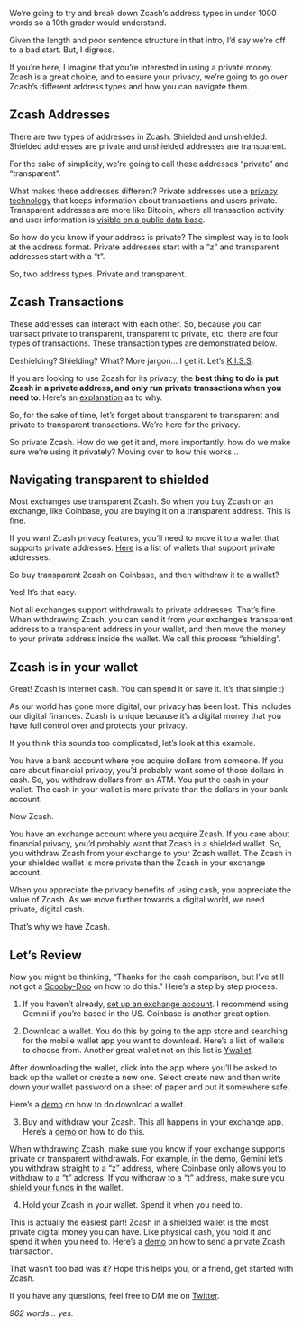 We’re going to try and break down Zcash’s address types in under 1000 words so a 10th grader would understand.

Given the length and poor sentence structure in that intro, I’d say we’re off to a bad start. But, I digress.

If you’re here, I imagine that you’re interested in using a private money. Zcash is a great choice, and to ensure your privacy, we’re going to go over Zcash’s different address types and how you can navigate them.

## Zcash Addresses

There are two types of addresses in Zcash. Shielded and unshielded. Shielded addresses are private and unshielded addresses are transparent.

For the sake of simplicity, we’re going to call these addresses “private” and “transparent”.

What makes these addresses different? Private addresses use a [privacy technology](https://z.cash/technology/zksnarks/#:~:text=The%20acronym%20zk%2DSNARK%20stands,between%20the%20prover%20and%20verifier.) that keeps information about transactions and users private. Transparent addresses are more like Bitcoin, where all transaction activity and user information is [visible on a public data base](https://bitcoin.org/en/protect-your-privacy).

So how do you know if your address is private? The simplest way is to look at the address format. Private addresses start with a “z” and transparent addresses start with a “t”.

So, two address types. Private and transparent.

## Zcash Transactions

These addresses can interact with each other. So, because you can transact private to transparent, transparent to private, etc, there are four types of transactions. These transaction types are demonstrated below.

Deshielding? Shielding? What? More jargon… I get it. Let’s [K.I.S.S](https://en.wikipedia.org/wiki/KISS_principle).

If you are looking to use Zcash for its privacy, the **best thing to do is put Zcash in a private address, and only run private transactions when you need to**. Here’s an [explanation](https://electriccoin.co/blog/maintaining-privacy/) as to why.

So, for the sake of time, let’s forget about transparent to transparent and private to transparent transactions. We’re here for the privacy.

So private Zcash. How do we get it and, more importantly, how do we make sure we’re using it privately? Moving over to how this works…

## Navigating transparent to shielded

Most exchanges use transparent Zcash. So when you buy Zcash on an exchange, like Coinbase, you are buying it on a transparent address. This is fine.

If you want Zcash privacy features, you’ll need to move it to a wallet that supports private addresses. [Here](https://zechub.notion.site/Mobile-Shielded-Wallets-w-Autoshielding-0e9e035d64e04157a0f9e7f7cba06414) is a list of wallets that support private addresses.

So buy transparent Zcash on Coinbase, and then withdraw it to a wallet?

Yes! It’s that easy.

Not all exchanges support withdrawals to private addresses. That’s fine. When withdrawing Zcash, you can send it from your exchange’s transparent address to a transparent address in your wallet, and then move the money to your private address inside the wallet. We call this process “shielding”.

## Zcash is in your wallet

Great! Zcash is internet cash. You can spend it or save it. It’s that simple :)

As our world has gone more digital, our privacy has been lost. This includes our digital finances. Zcash is unique because it’s a digital money that you have full control over and protects your privacy.

If you think this sounds too complicated, let’s look at this example.

You have a bank account where you acquire dollars from someone. If you care about financial privacy, you’d probably want some of those dollars in cash. So, you withdraw dollars from an ATM. You put the cash in your wallet. The cash in your wallet is more private than the dollars in your bank account.

Now Zcash.

You have an exchange account where you acquire Zcash. If you care about financial privacy, you’d probably want that Zcash in a shielded wallet. So, you withdraw Zcash from your exchange to your Zcash wallet. The Zcash in your shielded wallet is more private than the Zcash in your exchange account.

When you appreciate the privacy benefits of using cash, you appreciate the value of Zcash. As we move further towards a digital world, we need private, digital cash.

That’s why we have Zcash.

## Let’s Review

Now you might be thinking, “Thanks for the cash comparison, but I’ve still not got a [Scooby-Doo](https://www.cockneyrhymingslang.co.uk/slang/scooby_doo#:~:text=Scooby%20Doo%20is%20Cockney%20slang,heard%20all%20over%20the%20UK.) on how to do this.” Here’s a step by step process.

1. If you haven’t already, [set up an exchange account](https://support.gemini.com/hc/en-us/articles/204732795-How-do-I-sign-up-for-Gemini-). I recommend using Gemini if you’re based in the US. Coinbase is another great option.

2. Download a wallet. You do this by going to the app store and searching for the mobile wallet app you want to download. Here’s a list of wallets to choose from. Another great wallet not on this list is [Ywallet](https://ywallet.app/).

After downloading the wallet, click into the app where you’ll be asked to back up the wallet or create a new one. Select create new and then write down your wallet password on a sheet of paper and put it somewhere safe.

Here’s a [demo](https://www.youtube.com/watch?v=AefftLsENaU) on how to do download a wallet.

3. Buy and withdraw your Zcash. This all happens in your exchange app. Here’s a [demo](https://www.youtube.com/watch?v=REUbkLzK7J4&t=2s) on how to do this.

When withdrawing Zcash, make sure you know if your exchange supports private or transparent withdrawals. For example, in the demo, Gemini let’s you withdraw straight to a “z” address, where Coinbase only allows you to withdraw to a “t” address. If you withdraw to a “t” address, make sure you [shield your funds](https://www.youtube.com/watch?v=W2msuzrxr3s&t=1s) in the wallet.

4. Hold your Zcash in your wallet. Spend it when you need to.

This is actually the easiest part! Zcash in a shielded wallet is the most private digital money you can have. Like physical cash, you hold it and spend it when you need to. Here’s a [demo](https://www.youtube.com/watch?v=9WJSMxag2IQ) on how to send a private Zcash transaction.

That wasn’t too bad was it? Hope this helps you, or a friend, get started with Zcash.

If you have any questions, feel free to DM me on [Twitter](https://twitter.com/iansagstette).

*962 words… yes.*
